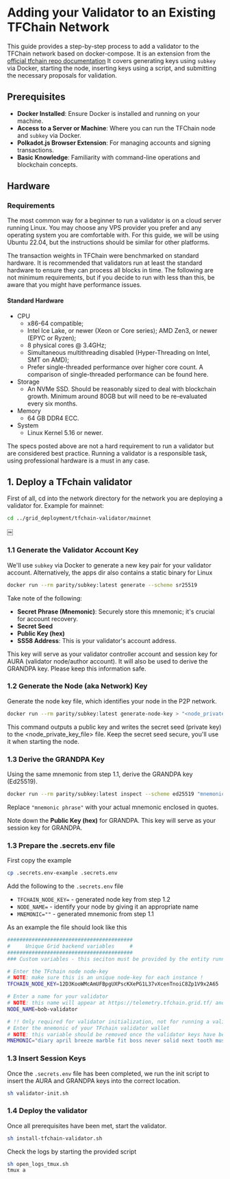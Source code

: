 # Adding your Validator to an Existing TFChain Network

This guide provides a step-by-step process to add a validator to the TFChain network based on docker-compose. It is an extension from the [official tfchain repo documentation](https://github.com/threefoldtech/tfchain/blob/development/docs/misc/adding_validators.md)
It covers generating keys using `subkey` via Docker, starting the node, inserting keys using a script, and submitting the necessary proposals for validation.


## Prerequisites

- **Docker Installed**: Ensure Docker is installed and running on your machine.
- **Access to a Server or Machine**: Where you can run the TFChain node and `subkey` via Docker.
- **Polkadot.js Browser Extension**: For managing accounts and signing transactions.
- **Basic Knowledge**: Familiarity with command-line operations and blockchain concepts.


## Hardware

### Requirements

The most common way for a beginner to run a validator is on a cloud server running Linux. You may choose any VPS provider you prefer and any operating system you are comfortable with.
For this guide, we will be using Ubuntu 22.04, but the instructions should be similar for other platforms.

The transaction weights in TFChain were benchmarked on standard hardware.
It is recommended that validators run at least the standard hardware to ensure they can process all blocks in time.
The following are not minimum requirements, but if you decide to run with less than this, be aware that you might have performance issues.

#### Standard Hardware

- CPU
  - x86-64 compatible;
  - Intel Ice Lake, or newer (Xeon or Core series); AMD Zen3, or newer (EPYC or Ryzen);
  - 8 physical cores @ 3.4GHz;
  - Simultaneous multithreading disabled (Hyper-Threading on Intel, SMT on AMD);
  - Prefer single-threaded performance over higher core count. A comparison of single-threaded performance can be found here.
- Storage
  - An NVMe SSD. Should be reasonably sized to deal with blockchain growth. Minimum around 80GB but will need to be re-evaluated every six months.
- Memory
  - 64 GB DDR4 ECC.
- System
  - Linux Kernel 5.16 or newer.

The specs posted above are not a hard requirement to run a validator but are considered best practice. Running a validator is a responsible task, using professional hardware is a must in any case.


## 1. Deploy a TFchain validator

First of all, cd into the network directory for the network you are deploying a validator for. Example for mainnet:
```sh
cd ../grid_deployment/tfchain-validator/mainnet
```

￼
### 1.1 Generate the Validator Account Key

We'll use `subkey` via Docker to generate a new key pair for your validator account. Alternatively, the apps dir also contains a static binary for Linux

```bash
docker run --rm parity/subkey:latest generate --scheme sr25519
```

Take note of the following:
- **Secret Phrase (Mnemonic)**: Securely store this mnemonic; it's crucial for account recovery.
- **Secret Seed**
- **Public Key (hex)**
- **SS58 Address**: This is your validator's account address.

This key will serve as your validator controller account and session key for AURA (validator node/author account). It will also be used to derive the GRANDPA key. Please keep this information safe.


### 1.2 Generate the Node (aka Network) Key

Generate the node key file, which identifies your node in the P2P network.

```bash
docker run --rm parity/subkey:latest generate-node-key > "<node_private_key_file>"
```

This command outputs a public key and writes the secret seed (private key) to the <node_private_key_file> file. Keep the secret seed secure, you'll use it when starting the node.


### 1.3 Derive the GRANDPA Key

Using the same mnemonic from step 1.1, derive the GRANDPA key (Ed25519).

```bash
docker run --rm parity/subkey:latest inspect --scheme ed25519 "mnemonic phrase"
```

Replace `"mnemonic phrase"` with your actual mnemonic enclosed in quotes.

Note down the **Public Key (hex)** for GRANDPA. This key will serve as your session key for GRANDPA.


### 1.3 Prepare the .secrets.env file

First copy the example
```sh
cp .secrets.env-example .secrets.env
```

Add the following to the `.secrets.env` file
- `TFCHAIN_NODE_KEY=` - generated node key from step 1.2
- `NODE_NAME=` - identify your node by giving it an appropriate name
- `MNEMONIC=""` - generated mnemonic from step 1.1

As an example the file should look like this
```sh
#########################################
#     Unique Grid backend variables     #
#########################################
### Custom variables - this seciton must be provided by the entity running this backend stack. See documentation.

# Enter the TFchain node node-key
# NOTE: make sure this is an unique node-key for each instance !
TFCHAIN_NODE_KEY=12D3KooWMcAmUFBpgUXPscKXePG1L37vXcenTnoiC8Zp1V9x2A65

# Enter a name for your validator
# NOTE: this name will appear at https://telemetry.tfchain.grid.tf/ and serves no perpose, only for recognition
NODE_NAME=bob-validator

# !! Only required for validator initialization, not for running a validator !!
# Enter the mnemonic of your TFchain validator wallet
# NOTE: this variable should be removed once the validator keys have been inserted! Keep this mnemonic safe and don't forget to remove it here. Check the readme.
MNEMONIC="diary april breeze marble fit boss never solid next tooth must episode"
```


### 1.3 Insert Session Keys

Once the `.secrets.env` file has been completed, we run the init script to insert the AURA and GRANDPA keys into the correct location.

```sh
sh validator-init.sh
```


### 1.4 Deploy the validator

Once all prerequisites have been met, start the validator.

```sh
sh install-tfchain-validator.sh
```

Check the logs by starting the provided script
```sh
sh open_logs_tmux.sh
tmux a
```
